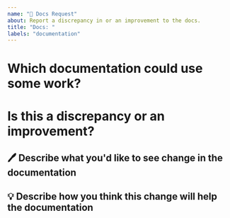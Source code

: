 ```yaml
---
name: "📄 Docs Request"
about: Report a discrepancy in or an improvement to the docs.
title: "Docs: "
labels: "documentation"
---
```


<!--
  Thanks for helping us improve our documentation! Please fill this template out as completely as possible.
-->

# Which documentation could use some work?

<!--
  If this is a request to update docs for a particular element/package, uncomment all that apply. Also, make sure you add the appropriate Label after creating the issue!

- mux-video
- mux-audio
- common
- general mux-elements documentation
-->

# Is this a discrepancy or an improvement?

<!-- 
  Uncomment all that apply
  
- discrepancy
- improvement
-->

## 🖊 Describe what you'd like to see change in the documentation

<!--
  Please provide a clear and concise description of what you want to see changed
-->

## 💡 Describe how you think this change will help the documentation

<!--
  Please provide a clear and concise description of why you think this would improve our documentation
-->
